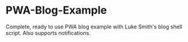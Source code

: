 # PWA-Blog-Example
Complete, ready to use PWA blog example with Luke Smith's blog shell script. Also supports notifications.

